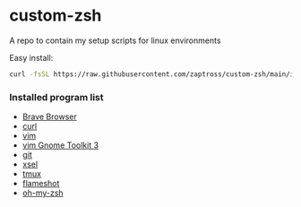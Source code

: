 # custom-zsh
A repo to contain my setup scripts for linux environments

Easy install:
```bash
curl -fsSL https://raw.githubusercontent.com/zaptross/custom-zsh/main/install.sh | sh
```

### Installed program list
* [Brave Browser](https://brave.com/linux/)
* [curl](https://curl.se/)
* [vim](https://www.vim.org/)
* [vim Gnome Toolkit 3](https://packages.debian.org/stretch/vim-gtk3)
* [git](https://git-scm.com/)
* [xsel](https://linux.die.net/man/1/xsel)
* [tmux](https://github.com/tmux/tmux/wiki)
* [flameshot](https://flameshot.org/#download)
* [oh-my-zsh](https://ohmyz.sh/)

